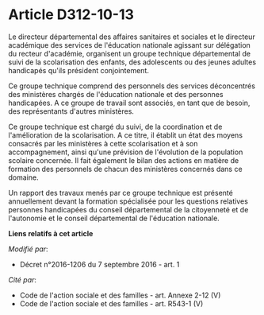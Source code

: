 # Article D312-10-13

Le directeur départemental des affaires sanitaires et sociales et le directeur académique des services de l'éducation
nationale agissant sur délégation du recteur d'académie, organisent un groupe technique départemental de suivi de la
scolarisation des enfants, des adolescents ou des jeunes adultes handicapés qu'ils président conjointement. 

Ce groupe technique comprend des personnels des services déconcentrés des ministères chargés de l'éducation nationale et des
personnes handicapées. A ce groupe de travail sont associés, en tant que de besoin, des représentants d'autres ministères. 

Ce groupe technique est chargé du suivi, de la coordination et de l'amélioration de la scolarisation. A ce titre, il établit
un état des moyens consacrés par les ministères à cette scolarisation et à son accompagnement, ainsi qu'une prévision de
l'évolution de la population scolaire concernée. Il fait également le bilan des actions en matière de formation des
personnels de chacun des ministères concernés dans ce domaine. 

Un rapport des travaux menés par ce groupe technique est présenté annuellement devant la formation spécialisée pour les
questions relatives personnes handicapées du conseil départemental de la citoyenneté et de l'autonomie et le conseil
départemental de l'éducation nationale.

**Liens relatifs à cet article**

_Modifié par_:

  - Décret n°2016-1206 du 7 septembre 2016 - art. 1

_Cité par_:

  - Code de l'action sociale et des familles - art. Annexe 2-12 (V)
  - Code de l'action sociale et des familles - art. R543-1 (V)
